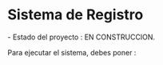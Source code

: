 <h1> Sistema de Registro </h1>
- Estado del proyecto : EN CONSTRUCCION. 

Para ejecutar el sistema, debes poner :
